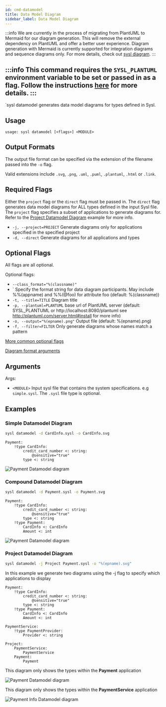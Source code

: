 ```yaml
---
id: cmd-datamodel
title: Data Model Diagram
sidebar_label: Data Model Diagram
---
```



:::info
We are currently in the process of migrating from PlantUML to Mermaid for our diagram generation. This will remove the external dependency on PlantUML and offer a better user experience. Diagram generation with Mermaid is currently supported for integration diagrams and sequence diagrams only. For more details, check out [sysl diagram](cmd-diagram).
:::


:::info
This command requires the `SYSL_PLANTUML` environment variable to be set or passed in as a flag. Follow the instructions [here](plantuml.md) for more details.
:::
---


`sysl datamodel generates data model diagrams for types defined in Sysl.

## Usage

```
usage: sysl datamodel [<flags>] <MODULE>
```

## Output Formats

The output file format can be specified via the extension of the filename passed into the `-o` flag.

Valid extensions include `.svg`, `.png`, `.uml`, `.puml`, `.plantuml`, `.html` or `.link`.


## Required Flags

Either the `project` flag or the `direct` flag must be passed in. The `direct` flag generates data model diagrams for ALL types defined in the input Sysl file. The `project` flag specifies a subset of applications to generate diagrams for. Refer to the [Project Datamodel Diagram](#project-datamodel-diagram) example for more info.

- `-j, --project=PROJECT` Generate diagrams only for applications specified in the specified project
- `-d, --direct` Generate diagrams for all applications and types

## Optional Flags

All flags are all optional.

Optional flags:

- `--class_format="%(classname)"`
- ` Specify the format string for data diagram participants. May include %%(appname) and %%(@foo) for attribute foo (default: %(classname))
- `-t, --title=TITLE` Diagram title
- `-p, --plantuml=PLANTUML` base url of PlantUML server (default: SYSL_PLANTUML or http://localhost:8080/plantuml see http://plantuml.com/server.html#install for more info)
- `-o, --output="%(epname).png"` Output file (default: %(epname).png)
- `-f, --filter=FILTER` Only generate diagrams whose names match a pattern

[More common optional flags](common-flags)

[Diagram format arguments](format-diagram)

## Arguments

Args:

- `<MODULE>` Input sysl file that contains the system specifications. e.g `simple.sysl`. The `.sysl` file type is optional.

## Examples

### Simple Datamodel Diagram

```bash
sysl datamodel -d CardInfo.sysl -o CardInfo.svg
```

```sysl title="Input Sysl file: CardInfo.sysl"
Payment:
    !type CardInfo:
        credit_card_number <: string:
            @sensitive="true"
        type <: string
```

![Payment Datamodel diagram](/img/sysl/data-diagram-puml.svg)


### Compound Datamodel Diagram

```bash
sysl datamodel -d Payment.sysl -o Payment.svg
```

```sysl title="Input Sysl file: Payment.sysl"
Payment:
    !type CardInfo:
        credit_card_number <: string:
            @sensitive="true"
        type <: string
    !type Payment:
        CardInfo <: CardInfo
        Amount <: int
```

![Payment Datamodel diagram](/img/sysl/data-diagram-compound-puml.svg)

### Project Datamodel Diagram

```bash
sysl datamodel -j Project Payment.sysl -o "%(epname).svg"
```

In this example we generate two diagrams using the -j flag to specify which applications to display

```sysl title="Input Sysl file: Payment.sysl"
Payment:
    !type CardInfo:
        credit_card_number <: string:
            @sensitive="true"
        type <: string
    !type Payment:
        CardInfo <: CardInfo
        Amount <: int

PaymentService:
    !type PaymentProvider:
        Provider <: string

Project:
    PaymentService:
        PaymentService
    Payment:
        Payment

```

This diagram only shows the types within the **Payment** application

![Payment Datamodel diagram](/img/sysl/data-diagram-payment.svg)

This diagram only shows the types within the **PaymentService** application

![Payment Info Datamodel diagram](/img/sysl/data-diagram-paymentinfo.svg)
